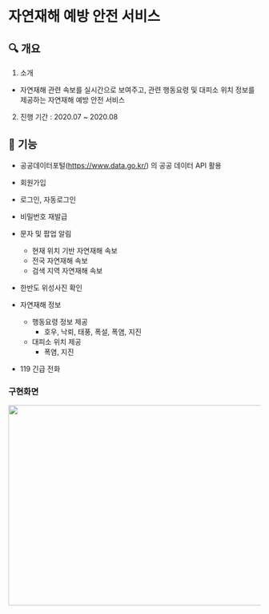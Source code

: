 # 자연재해 예방 안전 서비스

## 🔍 개요
1. 소개
- 자연재해 관련 속보를 실시간으로 보여주고, 관련 행동요령 및 대피소 위치 정보를 제공하는 자연재해 예방 안전 서비스
2. 진행 기간 : 2020.07 ~ 2020.08

## 📌 기능
- 공공데이터포털(https://www.data.go.kr/) 의 공공 데이터 API 활용

- 회원가입
- 로그인, 자동로그인
- 비밀번호 재발급
- 문자 및 팝업 알림
  - 현재 위치 기반 자연재해 속보
  - 전국 자연재해 속보
  - 검색 지역 자연재해 속보
- 한반도 위성사진 확인
- 자연재해 정보
  - 행동요령 정보 제공
    - 호우, 낙뢰, 태풍, 폭설, 폭염, 지진
  - 대피소 위치 제공
    - 폭염, 지진
- 119 긴급 전화

### 구현화면
<img src="https://github.com/sinw212/NaturalDisasters/assets/53486320/e06c0c40-e72f-42c1-9916-56417e494966" width="650" height="400"/>

